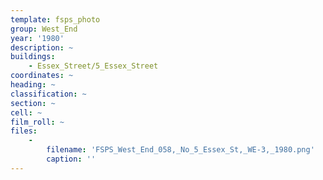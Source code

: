 ```yaml
---
template: fsps_photo
group: West_End
year: '1980'
description: ~
buildings:
    - Essex_Street/5_Essex_Street
coordinates: ~
heading: ~
classification: ~
section: ~
cell: ~
film_roll: ~
files:
    -
        filename: 'FSPS_West_End_058,_No_5_Essex_St,_WE-3,_1980.png'
        caption: ''
---
```

